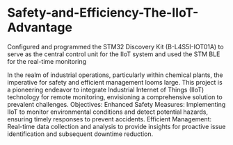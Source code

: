 # Safety-and-Efficiency-The-IIoT-Advantage
Configured and programmed the STM32 Discovery Kit (B-L4S5I-IOT01A) to serve as the central control unit for the IIoT system and used the STM BLE for the real-time monitoring

In the realm of industrial operations, particularly within chemical plants, the imperative for safety and efficient management looms large. 
This project is a pioneering endeavor to integrate Industrial Internet of Things (IIoT) technology for remote monitoring, envisioning a comprehensive solution to prevalent challenges.
Objectives:
Enhanced Safety Measures: Implementing IIoT to monitor environmental conditions and detect potential hazards, ensuring timely responses to prevent accidents.
Efficient Management: Real-time data collection and analysis to provide insights for proactive issue identification and subsequent downtime reduction.

